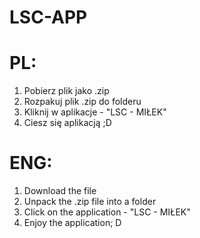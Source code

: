 # LSC-APP
# PL:
1. Pobierz plik jako .zip
2. Rozpakuj plik .zip do folderu
3. Kliknij w aplikacje - "LSC - MIŁEK"
4. Ciesz się aplikacją ;D

# ENG:
1. Download the file
2. Unpack the .zip file into a folder
3. Click on the application - "LSC - MIŁEK"
4. Enjoy the application; D
